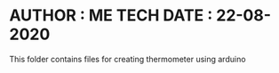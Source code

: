 AUTHOR : ME TECH
DATE : 22-08-2020
======================================================
This folder contains files for creating thermometer using arduino
